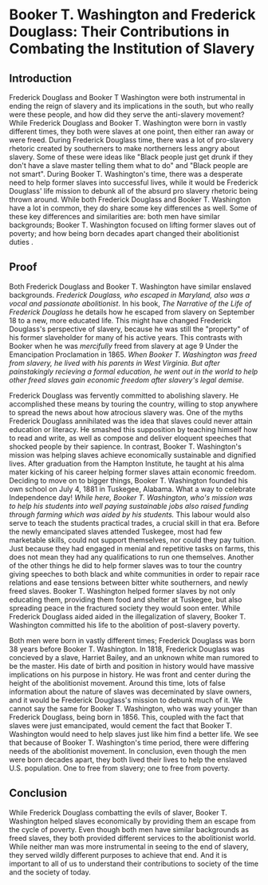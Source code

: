 # Booker T. Washington and Frederick Douglass: Their Contributions in Combating the Institution of Slavery

## Introduction

Frederick Douglass and Booker T Washington were both instrumental in ending the reign of slavery and its implications in the south, but who really were these people, and how did they serve the anti-slavery movement?  While Frederick Douglass and Booker T. Washington were born in vastly different times, they both were slaves at one point, then either ran away or were freed. During Frederick Douglass time, there was a lot of pro-slavery rhetoric created by southerners to make northerners less angry about slavery. Some of these were ideas like "Black people just get drunk if they don't have a slave master telling them what to do" and "Black people are not smart". During Booker T. Washington's time, there was a desperate need to help former slaves into successful lives, while it would be Frederick Douglass' life mission to debunk all of the absurd pro slavery rhetoric being thrown around. While both Frederick Douglass and Booker T. Washington have a lot in common, they do share some key differences as well. Some of these key differences and similarities are: both men have similar backgrounds; Booker T. Washington focused on lifting former slaves out of poverty; and how being born decades apart changed their abolitionist duties .

## Proof

Both Frederick Douglass and Booker T. Washington have similar enslaved backgrounds. *Frederick Douglass, who escaped in Maryland, also was a vocal and passionate abolitionist*. In his book, _The Narrative of the Life of Frederick Douglass_ he details how he escaped from slavery on September 18 to a new, more educated life. This might have changed Frederick Douglass's perspective of slavery, because he was still the "property" of his former slaveholder for many of his active years. This contrasts with Booker when he was *mercifully* freed from slavery at age 9 Under the Emancipation Proclamation in 1865. *When Booker T. Washington was freed from slavery, he lived with his parents in West Virginia. But after painstakingly recieving a formal education, he went out in the world to help other freed slaves gain economic freedom after slavery's legal demise.* 

Frederick Douglass was fervently committed to abolishing slavery. He accomplished these means by touring the country, willing to stop anywhere to spread the news about how atrocious slavery was. One of the myths Frederick Douglass annihilated was the idea that slaves could never attain education or literacy. He smashed this supposition by teaching himself how to read and write, as well as compose and deliver eloquent speeches that shocked people by their sapience. In contrast, Booker T. Washington's mission was helping slaves achieve economically sustainable and dignified lives. After graduation from the Hampton Institute, he taught at his alma mater kicking of his career helping former slaves attain economic freedom. Deciding to move on to bigger things, Booker T. Washington founded his own school on July 4, 1881 in Tuskegee, Alabama. What a way to celebrate Independence day! *While here, Booker T. Washington, who's mission was to help his students into well paying sustainable jobs also raised funding through farming which was aided by his students.* This labour would also serve to teach the students practical trades, a crucial skill in that era. Before the newly emancipated slaves attended Tuskegee, most had few marketable skills, could not support themselves, nor could they pay tuition. Just because they had engaged in menial and repetitive tasks on farms, this does not mean they had any qualifications to run one themselves. Another of the other things he did to help former slaves was to tour the country giving speeches to both black and white communities in order to repair race relations and ease tensions between bitter white southerners, and newly freed slaves. Booker T. Washington helped former slaves by not only educating them, providing them food and shelter at Tuskegee, but also spreading peace in the fractured society they would soon enter.  While Frederick Douglass aided aided in the illegalization of slavery, Booker T. Washington committed his life to the abolition of post-slavery poverty.

Both men were born in vastly different times; Frederick Douglass was born 38 years before Booker T. Washington. In 1818, Frederick Douglass was concieved by a slave, Harriet Bailey, and an unknown white man rumored to be the master. His date of birth and position in history would have massive implications on his purpose in history. He was front and center during the height of the abolitionist movement. Around this time, lots of false information about the nature of slaves was deceminated by slave owners, and it would be Frederick Douglass's mission to debunk much of it. We cannot say the same for Booker T. Washington, who was way younger than Frederick Douglass, being born in 1856. This, coupled with the fact that slaves were just emancipated, would cement the fact that Booker T. Washington would need to help slaves just like him find a better life. We see that because of Booker T. Washington's time period, there were differing needs of the abolitionist movement. In conclusion, even though the men were born decades apart, they both lived their lives to help the enslaved U.S. population. One to free from slavery; one to free from poverty.

## Conclusion

While Frederick Douglass combatting the evils of slaver, Booker T. Washington helped slaves economically by providing them an escape from the cycle of poverty. Even though both men have similar backgrounds as freed slaves, they both provided different services to the abolitionist world. While neither man was more instrumental in seeing to the end of slavery, they served wildly different purposes to achieve that end. And it is important to all of us to understand their contributions to society of the time and the society of today.
